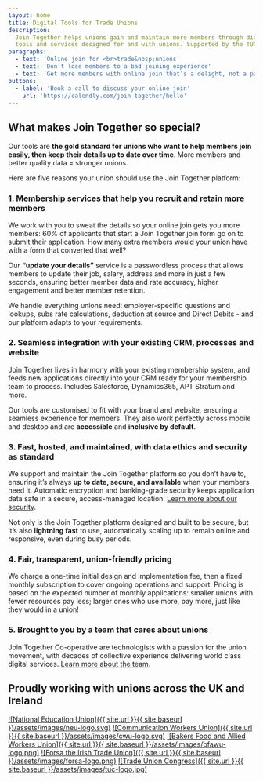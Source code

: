 ```yaml
---
layout: home
title: Digital Tools for Trade Unions
description:
  Join Together helps unions gain and maintain more members through digital
  tools and services designed for and with unions. Supported by the TUC.
paragraphs:
  - text: 'Online join for <br>trade&nbsp;unions'
  - text: 'Don’t lose members to a bad joining experience'
  - text: 'Get more members with online join that’s a delight, not a pain'
buttons:
  - label: 'Book a call to discuss your online join'
    url: 'https://calendly.com/join-together/hello'
---
```


## What makes Join Together so special?

Our tools are **the gold standard for unions who want to help members join easily, then keep their details up to date
over time**. More members and better quality data = stronger unions.

Here are five reasons your union should use the Join Together platform:

### 1. Membership services that help you recruit and retain more members

We work with you to sweat the details so your online join gets you more members: 60% of applicants that start a Join
Together join form go on to submit their application. How many extra members would your union have with a form that
converted that well?

Our **“update your details”** service is a passwordless process that allows members to update their job, salary, address
and more in just a few seconds, ensuring better member data and rate accuracy, higher engagement and better member
retention.

We handle everything unions need: employer-specific questions and lookups, subs rate calculations, deduction at
source and Direct Debits - and our platform adapts to your requirements.

### 2. Seamless integration with your existing CRM, processes and website

Join Together lives in harmony with your existing membership system, and feeds new applications directly into your CRM
ready for your membership team to process. Includes Salesforce, Dynamics365, APT Stratum and more.

Our tools are customised to fit with your brand and website, ensuring a seamless experience for members. They also work
perfectly across mobile and desktop and are **accessible** and **inclusive by default**.

### 3. Fast, hosted, and maintained, with data ethics and security as standard

We support and maintain the Join Together platform so you don’t have to, ensuring it’s always **up to date, secure, and
available** when your members need it. Automatic encryption and banking-grade security keeps application data safe
in a secure, access-managed location. [Learn more about our security](/information-security).

Not only is the Join Together platform designed and built to be secure, but it’s also **lightning fast** to use,
automatically scaling up to remain online and responsive, even during busy periods.

### 4. Fair, transparent, union-friendly pricing

We charge a one-time initial design and implementation fee, then a fixed monthly subscription to cover ongoing
operations and support. Pricing is based on the expected number of monthly applications: smaller unions with fewer
resources pay less; larger ones who use more, pay more, just like they would in a union!

### 5. Brought to you by a team that cares about unions

Join Together Co-operative are technologists with a passion for the union movement, with decades of collective
experience delivering world class digital services. [Learn more about the team](/team).

## Proudly working with unions across the UK and Ireland

[![National Education Union]({{ site.url }}{{ site.baseurl }}/assets/images/neu-logo.svg)](https://neu.org.uk)
[![Communication Workers Union]({{ site.url }}{{ site.baseurl }}/assets/images/cwu-logo.svg)](https://cwu.org)
[![Bakers Food and Allied Workers Union]({{ site.url }}{{ site.baseurl }}/assets/images/bfawu-logo.png)](https://bfawu.org)
[![Forsa the Irish Trade Union]({{ site.url }}{{ site.baseurl }}/assets/images/forsa-logo.png)](https://www.forsa.ie)
[![Trade Union Congress]({{ site.url }}{{ site.baseurl }}/assets/images/tuc-logo.jpg)](https://www.tuc.org.uk)
